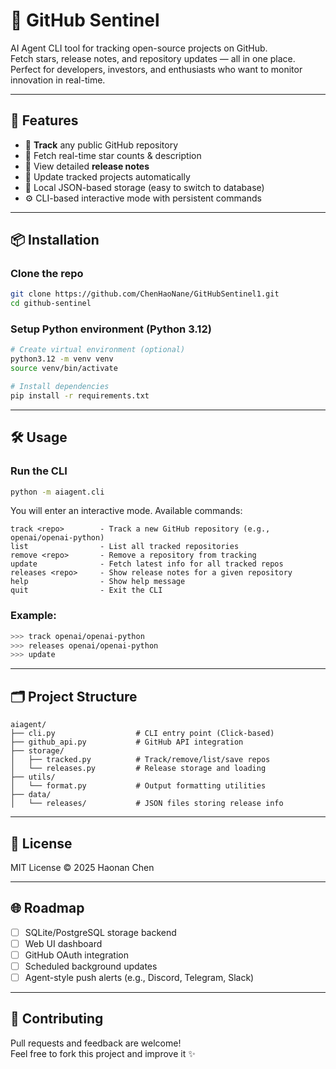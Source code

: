 # 🧠 GitHub Sentinel

AI Agent CLI tool for tracking open-source projects on GitHub.  
Fetch stars, release notes, and repository updates — all in one place.  
Perfect for developers, investors, and enthusiasts who want to monitor innovation in real-time.

---

## 🚀 Features

- 📌 **Track** any public GitHub repository
- 🌟 Fetch real-time star counts & description
- 📝 View detailed **release notes**
- 🔄 Update tracked projects automatically
- 💾 Local JSON-based storage (easy to switch to database)
- ⚙️ CLI-based interactive mode with persistent commands

---

## 📦 Installation

### Clone the repo

```bash
git clone https://github.com/ChenHaoNane/GitHubSentinel1.git
cd github-sentinel
```

### Setup Python environment (Python 3.12)

```bash
# Create virtual environment (optional)
python3.12 -m venv venv
source venv/bin/activate

# Install dependencies
pip install -r requirements.txt
```

---

## 🛠️ Usage

### Run the CLI

```bash
python -m aiagent.cli
```

You will enter an interactive mode. Available commands:

```text
track <repo>        - Track a new GitHub repository (e.g., openai/openai-python)
list                - List all tracked repositories
remove <repo>       - Remove a repository from tracking
update              - Fetch latest info for all tracked repos
releases <repo>     - Show release notes for a given repository
help                - Show help message
quit                - Exit the CLI
```

### Example:

```bash
>>> track openai/openai-python
>>> releases openai/openai-python
>>> update
```

---

## 🗂️ Project Structure

```
aiagent/
├── cli.py                  # CLI entry point (Click-based)
├── github_api.py           # GitHub API integration
├── storage/
│   ├── tracked.py          # Track/remove/list/save repos
│   └── releases.py         # Release storage and loading
├── utils/
│   └── format.py           # Output formatting utilities
├── data/
│   └── releases/           # JSON files storing release info
```

---

## 📄 License

MIT License © 2025 Haonan Chen

---

## 🌐 Roadmap

- [ ] SQLite/PostgreSQL storage backend
- [ ] Web UI dashboard
- [ ] GitHub OAuth integration
- [ ] Scheduled background updates
- [ ] Agent-style push alerts (e.g., Discord, Telegram, Slack)

---

## 🤝 Contributing

Pull requests and feedback are welcome!  
Feel free to fork this project and improve it ✨